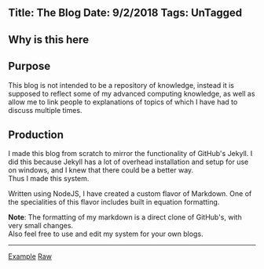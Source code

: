 Title: The Blog
Date: 9/2/2018
Tags: UnTagged
---
Why is this here
---

## Purpose
This blog is not intended to be a repository of knowledge, instead it is supposed to reflect some of my advanced computing knowledge, as well as allow me to link people to explanations of topics of which I have had to discuss multiple times.

## Production
I made this blog from scratch to mirror the functionality of GitHub's Jekyll. I did this because Jekyll has a lot of overhead installation and setup for use on windows, and I knew that there could be a better way.  
Thus I made this system.

Written using NodeJS, I have created a custom flavor of Markdown. One of the specialities of this flavor includes built in equation formatting.

**Note**: The formatting of my markdown is a direct clone of GitHub's, with very small changes.  
Also feel free to use and edit my system for your own blogs.

---

[Example](/p/example.html) [Raw](/post/example.md)
